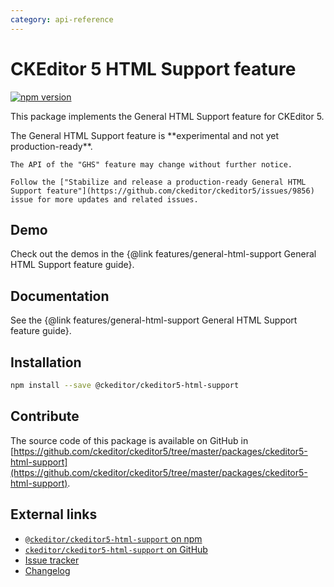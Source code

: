 ```yaml
---
category: api-reference
---
```


# CKEditor&nbsp;5 HTML Support feature

[![npm version](https://badge.fury.io/js/%40ckeditor%2Fckeditor5-html-support.svg)](https://www.npmjs.com/package/@ckeditor/ckeditor5-html-support)

This package implements the General HTML Support feature for CKEditor&nbsp;5.

<info-box>
	The General HTML Support feature is **experimental and not yet production-ready**.

	The API of the "GHS" feature may change without further notice.

	Follow the ["Stabilize and release a production-ready General HTML Support feature"](https://github.com/ckeditor/ckeditor5/issues/9856) issue for more updates and related issues.
</info-box>

## Demo

Check out the demos in the {@link features/general-html-support General HTML Support feature guide}.

## Documentation

See the {@link features/general-html-support General HTML Support feature guide}.

## Installation

```bash
npm install --save @ckeditor/ckeditor5-html-support
```

## Contribute

The source code of this package is available on GitHub in [https://github.com/ckeditor/ckeditor5/tree/master/packages/ckeditor5-html-support](https://github.com/ckeditor/ckeditor5/tree/master/packages/ckeditor5-html-support).

## External links

* [`@ckeditor/ckeditor5-html-support` on npm](https://www.npmjs.com/package/@ckeditor/ckeditor5-html-support)
* [`ckeditor/ckeditor5-html-support` on GitHub](https://github.com/ckeditor/ckeditor5/tree/master/packages/ckeditor5-html-support)
* [Issue tracker](https://github.com/ckeditor/ckeditor5/issues)
* [Changelog](https://github.com/ckeditor/ckeditor5/blob/master/CHANGELOG.md)
